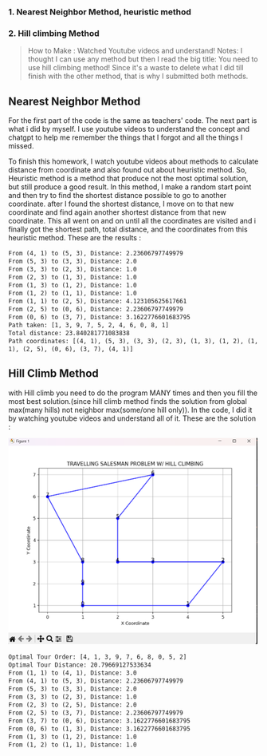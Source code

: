 ### 1. Nearest Neighbor Method, heuristic method
### 2. Hill climbing Method   
>How to Make : Watched Youtube videos and understand!
>Notes: I thought I can use any method but then I read the big title: You need to use hill climbing method!
Since it's a waste to delete what I did till finish with the other method, that is why I submitted both methods.


## **Nearest Neighbor Method**   
For the first part of the code is the same as teachers' code. The next part is what i did by myself. I use youtube videos to understand the concept and chatgpt to help me remember the things that I forgot and all the things I missed. 

To finish this homework, I watch youtube videos about methods to calculate distance from coordinate and also found out about heuristic method. So, Heuristic method is a method that produce not the most optimal solution, but still produce a good result. In this method, I make a random start point and then try to find the shortest distance possible to go to another coordinate. after I found the shortest distance, I move on to that new coordinate and find again another shortest distance from that new coordinate. This all went on and on until all the coordinates are visited and i finally got the shortest path, total distance, and the coordinates from this heuristic method. These are the results :
```
From (4, 1) to (5, 3), Distance: 2.23606797749979
From (5, 3) to (3, 3), Distance: 2.0
From (3, 3) to (2, 3), Distance: 1.0
From (2, 3) to (1, 3), Distance: 1.0
From (1, 3) to (1, 2), Distance: 1.0
From (1, 2) to (1, 1), Distance: 1.0
From (1, 1) to (2, 5), Distance: 4.123105625617661
From (2, 5) to (0, 6), Distance: 2.23606797749979
From (0, 6) to (3, 7), Distance: 3.1622776601683795
Path taken: [1, 3, 9, 7, 5, 2, 4, 6, 0, 8, 1]
Total distance: 23.840281771083838
Path coordinates: [(4, 1), (5, 3), (3, 3), (2, 3), (1, 3), (1, 2), (1, 1), (2, 5), (0, 6), (3, 7), (4, 1)]
```
## **Hill Climb Method**   
with Hill climb you need to do the program MANY times and then you fill the most best solution.(since hill climb method finds the solution from global max(many hills) not neighbor max(some/one hill only)). In the code, I did it by watching youtube videos and understand all of it.
These are the solution :   

<img src="image.png" alt="Hill Climbing Plot" width="500"/>   

```
Optimal Tour Order: [4, 1, 3, 9, 7, 6, 8, 0, 5, 2]
Optimal Tour Distance: 20.79669127533634
From (1, 1) to (4, 1), Distance: 3.0
From (4, 1) to (5, 3), Distance: 2.23606797749979
From (5, 3) to (3, 3), Distance: 2.0
From (3, 3) to (2, 3), Distance: 1.0
From (2, 3) to (2, 5), Distance: 2.0
From (2, 5) to (3, 7), Distance: 2.23606797749979
From (3, 7) to (0, 6), Distance: 3.1622776601683795
From (0, 6) to (1, 3), Distance: 3.1622776601683795
From (1, 3) to (1, 2), Distance: 1.0
From (1, 2) to (1, 1), Distance: 1.0
``` 